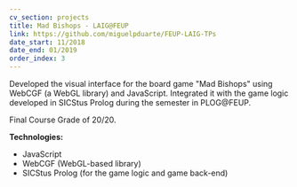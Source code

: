 ```yaml
---
cv_section: projects
title: Mad Bishops - LAIG@FEUP
link: https://github.com/miguelpduarte/FEUP-LAIG-TPs
date_start: 11/2018
date_end: 01/2019
order_index: 3
---
```


Developed the visual interface for the board game "Mad Bishops" using WebCGF (a WebGL library) and JavaScript.
Integrated it with the game logic developed in SICStus Prolog during the semester in PLOG@FEUP.

Final Course Grade of 20/20.

**Technologies:**

- JavaScript
- WebCGF (WebGL-based library)
- SICStus Prolog (for the game logic and game back-end)
